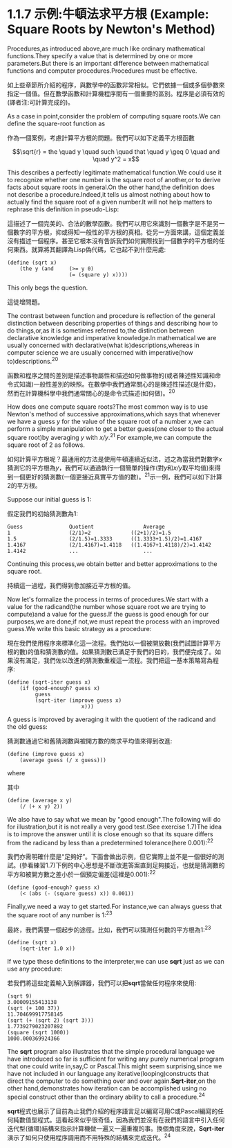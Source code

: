 <script type="text/javascript" src="http://cdn.mathjax.org/mathjax/latest/MathJax.js?config=default"></script>

# 1.1.7 示例:牛頓法求平方根 (Example: Square Roots by Newton's Method)

Procedures,as introduced above,are much like ordinary mathematical functions.They specify a value that is determined by one or more parameters.But there is an important difference between mathematical functions and computer procedures.Procedures must be effective.

如上些章節所介紹的程序，與數學中的函數非常相似。它們依據一個或多個參數來指定一個值。但在數學函數和計算機程序間有一個重要的區別。程序是必須有效的(譯者注:可計算完成的)。

As a case in point,consider the problem of computing square roots.We can define the square-root function as

作為一個案例，考慮計算平方根的問題。我們可以如下定義平方根函數

$$\sqrt{r} = the \quad y \quad such \quad that \quad y \geq 0 \quad and \quad y^2 = x$$

This describes a perfectly legitimate mathematical function.We could use it to recognize whether one number is the square root of another,or to derive facts about square roots in general.On the other hand,the definition does not describe a procedure.Indeed,it tells us almost nothing about how to actually find the square root of a given number.It will not help matters to rephrase this definition in pseudo-Lisp:

這描述了一個完美的、合法的數學函數。我們可以用它來識別一個數字是不是另一個數字的平方根，抑或得知一般性的平方根的真相。從另一方面來講，這個定義並沒有描述一個程序。甚至它根本沒有告訴我們如何實際找到一個數字的平方根的任何東西。就算將其翻譯為Lisp偽代碼，它也起不到什麼用處:

	(define (sqrt x)
		(the y (and 	(>= y 0)
						(= (square y) x))))
						
This only begs the question.

這徒增問題。

The contrast between function and procedure is reflection of the general distinction between describing properties of things and describing how to do things,or,as it is sometimes referred to,the distinction between declarative knowledge and imperative knowledge.In mathematical we are usually concerned with declarative(what is)descriptions,whereas in computer science we are usually concerned with imperative(how to)descriptions.<sup>20</sup>

函數和程序之間的差別是描述事物屬性和描述如何做事物的(或者陳述性知識和命令式知識)一般性差別的映照。在數學中我們通常關心的是陳述性描述(是什麼)，然而在計算機科學中我們通常關心的是命令式描述(如何做)。<sup>20</sup>

How does one compute square roots?The most common way is to use Newton's method of successive approximations,which says that whenever we have a guess *y* for the value of the square root of a number *x*,we can perform a simple manipulation to get a better guess(one closer to the actual square root)by averaging *y* with *x/y*.<sup>21</sup> For example,we can compute the square root of 2 as follows.

如何計算平方根呢？最通用的方法是使用牛頓連續近似法，述之為當我們對數字*x*猜測它的平方根為*y*，我們可以通過執行一個簡單的操作(對*y*和*x/y*取平均值)來得到一個更好的猜測數(一個更接近真實平方值的數)。<sup>21</sup>示一例，我們可以如下計算2的平方根。

Suppose our initial guess is 1:

假定我們的初始猜測數為1:

	Guess				Quotient				Average
	1					(2/1)=2				((2+1)/2)=1.5
	1.5					(2/1.5)=1.3333		((1.3333+1.5)/2)=1.4167
	1.4167				(2/1.4167)=1.4118	((1.4167+1.4118)/2)=1.4142
	1.4142				...						...
	
Continuing this process,we obtain better and better approximations to the square root.

持續這一過程，我們得到愈加接近平方根的值。

Now let's formalize the process in terms of procedures.We start with a value for the radicand(the number whose square root we are trying to compute)and a value for the guess.If the guess is good enough for our purposes,we are done;if not,we must repeat the process with an improved guess.We write this basic strategy as a procedure:

現在我們使用程序來標準化這一流程。我們始以一個被開放數(我們試圖計算平方根的數)的值和猜測數的值。如果猜測數已滿足于我們的目的，我們便完成了。如果沒有滿足，我們佐以改進的猜測數重複這一流程。我們把這一基本策略寫為程序:

	(define (sqrt-iter guess x)
		(if (good-enough? guess x)
			 guess
			 (sqrt-iter (improve guess x)
			 				x)))
			 				
A guess is improved by averaging it with the quotient of the radicand and the old guess:

猜測數通過它和舊猜測數與被開方數的商求平均值來得到改進:

	(define (improve guess x)
		(average guess (/ x guess)))
		
where

其中

	(define (average x y)
		(/ (+ x y) 2))
		
We also have to say what we mean by "good enough".The following will do for illustration,but it is not really a very good test.(See exercise 1.7)The idea is to improve the answer until it is close enough so that its square differs from the radicand by less than a predetermined tolerance(here 0.001):<sup>22</sup>

我們亦需明確什麼是“足夠好”。下面會做出示例，但它實際上並不是一個很好的測試。(參看練習1.7)下例的中心思想是不斷改進答案直到足夠接近，也就是猜測數的平方和被開方數之差小於一個預定偏差(這裡是0.001):<sup>22</sup>

	(define (good-enough? guess x)
		(< (abs (- (square guess) x)) 0.001))
		
Finally,we need a way to get started.For instance,we can always guess that the square root of any number is 1:<sup>23</sup>

最終，我們需要一個起步的途徑。比如，我們可以猜測任何數的平方根為1:<sup>23</sup>

	(define (sqrt x)
		(sqrt-iter 1.0 x))
		
If we type these definitions to the interpreter,we can use **sqrt** just as we can use any procedure:

若我們將這些定義輸入到解譯器，我們可以把**sqrt**當做任何程序來使用:

	(sqrt 9)
	3.00009155413138
	(sqrt (+ 100 37))
	11.704699917758145
	(sqrt (+ (sqrt 2) (sqrt 3)))
	1.7739279023207892
	(square (sqrt 1000))
	1000.000369924366
	
The **sqrt** program also illustrates that the simple procedural language we have introduced so far is sufficient for writing any purely numerical program that one could write in,say,C or Pascal.This might seem surprising,since we have not included in our language any iterative(looping)constructs that direct the computer to do something over and over again.**Sqrt-iter**,on the other hand,demonstrates how iteration can be accomplished using no special construct other than the ordinary ability to call a procedure.<sup>24</sup>

**sqrt**程式也展示了目前為止我們介紹的程序語言足以編寫可用C或Pascal編寫的任何純數值型程式。這看起來似乎很奇怪，因為我們並沒有在我們的語言中引入任何迭代型(循環)結構來指示計算機做一遍又一遍重複的事。換個角度來說，**Sqrt-iter**演示了如何只使用程序調用而不用特殊的結構來完成迭代。<sup>24</sup>
